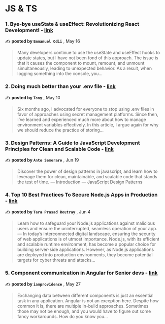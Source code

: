 
<h1>JS & TS</h1>
<h3>1. Bye-bye useState & useEffect: Revolutionizing React Development! - <a href=https://medium.com/@emmanuelodii80/bye-bye-usestate-useeffect-revolutionizing-react-development-d91f95891adb?source=tag_page---------0-85--------------------45d3211c_786b_4eb0_9e79_a89602c484d6-------17>link</a></h3>

✍️ **posted by `Emmanuel Odii`** , <date>May 16</date>

<blockquote>Many developers continue to use the useState and useEffect hooks to update states, but I have not been fond of this approach. The issue is that it causes the component to mount, remount, and unmount simultaneously, leading to unexpected behavior. As a result, when logging something into the console, you…</blockquote>

<h3>2. Doing much better than your .env file - <a href=https://medium.com/@tony.infisical/the-death-of-the-env-file-6d65bfc6ac5e?source=tag_page---------1-85--------------------45d3211c_786b_4eb0_9e79_a89602c484d6-------17>link</a></h3>

✍️ **posted by `Tony`** , <date>May 10</date>

<blockquote>Six months ago, I advocated for everyone to stop using .env files in favor of approaches using secret management platforms. Since then, I’ve learned and experienced much more about how to manage environment variables effectively. In this article, I argue again for why we should reduce the practice of storing…</blockquote>

<h3>3. Design Patterns: A Guide to JavaScript Development Principles for Clean and Scalable Code - <a href=https://medium.com/javascript-in-plain-english/design-patterns-a-guide-to-javascript-development-principles-for-clean-and-scalable-code-cf90771b48f2?source=tag_page---------2-85--------------------45d3211c_786b_4eb0_9e79_a89602c484d6-------17>link</a></h3>

✍️ **posted by `Anto Semeraro`** , <date>Jun 19</date>

<blockquote>Discover the power of design patterns in javascript, and learn how to leverage them for clean, maintainable, and scalable code that stands the test of time. —  Introduction — JavaScript Design Patterns</blockquote>

<h3>4. Top 10 Best Practices To Secure Node.js Apps in Production - <a href=https://medium.com/gitconnected/top-10-best-practices-to-secure-node-js-apps-in-production-916c69fcb43f?source=tag_page---------3-85--------------------45d3211c_786b_4eb0_9e79_a89602c484d6-------17>link</a></h3>

✍️ **posted by `Tara Prasad Routray`** , <date>Jun 4</date>

<blockquote>Learn how to safeguard your Node.js applications against malicious users and ensure the uninterrupted, seamless operation of your app. —  In today’s interconnected digital landscape, ensuring the security of web applications is of utmost importance. Node.js, with its efficient and scalable runtime environment, has become a popular choice for building server-side applications. However, as Node.js applications are deployed into production environments, they become potential targets for cyber threats and attacks…</blockquote>

<h3>5. Component communication in Angular for Senior devs - <a href=https://medium.com/@iamprovidence/component-communication-in-angular-for-senior-devs-4e3c9f0f2c59?source=tag_page---------4-85--------------------45d3211c_786b_4eb0_9e79_a89602c484d6-------17>link</a></h3>

✍️ **posted by `iamprovidence`** , <date>May 27</date>

<blockquote>Exchanging data between different components is just an essential task in any application. Angular is not an exception here. Despite how common it is, there are multiple in-build approaches. Sometimes those may not be enough, and you would have to figure out some fancy workarounds. How do you know you…</blockquote>

